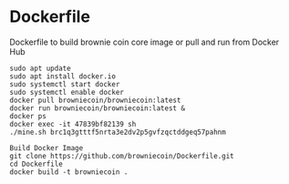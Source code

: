 # Dockerfile
Dockerfile to build brownie coin core image or pull and run from Docker Hub

```
sudo apt update
sudo apt install docker.io
sudo systemctl start docker
sudo systemctl enable docker
docker pull browniecoin/browniecoin:latest
docker run browniecoin/browniecoin:latest &
docker ps 
docker exec -it 47839bf82139 sh
./mine.sh brc1q3gtttf5nrta3e2dv2p5gvfzqctddgeq57pahnm

Build Docker Image
git clone https://github.com/browniecoin/Dockerfile.git
cd Dockerfile
docker build -t browniecoin .
```

